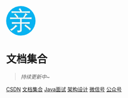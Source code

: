 <img width="80px" style="border-radius: 50%" bor src="./imgs/qin_200x200.jpg">

# 文档集合

> _持续更新中~_

<!--<span id="busuanzi_container_site_pv" style='display:none'>
    👀 本站总访问量:<span id="busuanzi_value_site_pv"></span> 次
</span>
<span id="busuanzi_container_site_uv" style='display:none'>
    | 🚴 本站总访客数:<span id="busuanzi_value_site_uv"></span> 人
</span>-->

[️CSDN](https://yangchunjian.blog.csdn.net)
[️文档集合](https://www.yjava.cn/#/guide/)
[️Java面试](https://javainterview.cn)
[架构设计](https://ujava.cn)
[️微信号](https://www.yjava.cn/imgs/dearlocation.jpeg)
[️公众号](https://www.yjava.cn/imgs/qrcode_for_gh_8756901e5b12_344.jpg)

